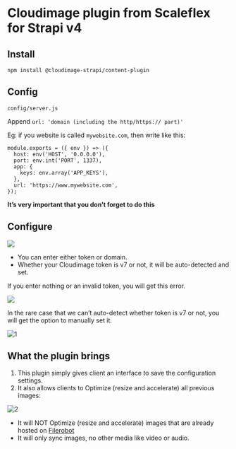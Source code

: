 # Cloudimage plugin from Scaleflex for Strapi v4

## Install

`npm install @cloudimage-strapi/content-plugin`

## Config

`config/server.js`

Append `url: 'domain (including the http/https:// part)'`

Eg: if you website is called `mywebsite.com`, then write like this:

```
module.exports = ({ env }) => ({
  host: env('HOST', '0.0.0.0'),
  port: env.int('PORT', 1337),
  app: {
    keys: env.array('APP_KEYS'),
  },
  url: 'https://www.mywebsite.com',
});
```

**It’s very important that you don’t forget to do this**

## Configure

![](https://user-images.githubusercontent.com/20809372/210363042-d254b19b-2cb6-493c-b3fe-676131d15cf3.png)

- You can enter either token or domain.
- Whether your Cloudimage token is v7 or not, it will be auto-detected and set.

If you enter nothing or an invalid token, you will get this error.

![](https://user-images.githubusercontent.com/20809372/210363124-a3c548f5-8bf3-4303-bad7-22906f5e1585.png)

In the rare case that we can’t auto-detect whether token is v7 or not, you will get the option to manually set it.

![1](https://user-images.githubusercontent.com/20809372/226889919-71a072b9-c648-4fd4-b0c4-e5c89351c302.png)

## What the plugin brings

1. This plugin simply gives client an interface to save the configuration settings.
2. It also allows clients to Optimize (resize and accelerate) all previous images:

![2](https://user-images.githubusercontent.com/20809372/226889956-a841eb93-2eaf-4608-ad86-7a4ebcc4aff5.png)

- It will NOT Optimize (resize and accelerate) images that are already hosted on [Filerobot](https://www.scaleflex.com/dam-filerobot)
- It will only sync images, no other media like video or audio.
